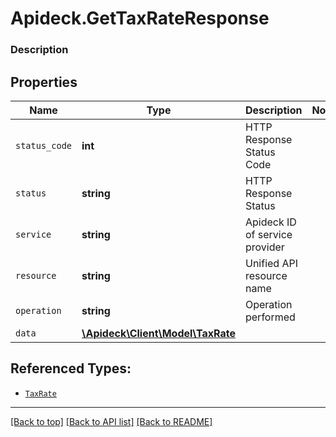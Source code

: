 # Apideck.GetTaxRateResponse

### Description

## Properties
Name | Type | Description | Notes
------------ | ------------- | ------------- | -------------
`status_code` | **int** | HTTP Response Status Code | 
`status` | **string** | HTTP Response Status | 
`service` | **string** | Apideck ID of service provider | 
`resource` | **string** | Unified API resource name | 
`operation` | **string** | Operation performed | 
`data` | [**\Apideck\Client\Model\TaxRate**](TaxRate.md) |  | 





## Referenced Types:





* [`TaxRate`](TaxRate.md)

---

[[Back to top]](#) [[Back to API list]](../../../../README.md#documentation-for-api-endpoints) [[Back to README]](../../../../README.md)


